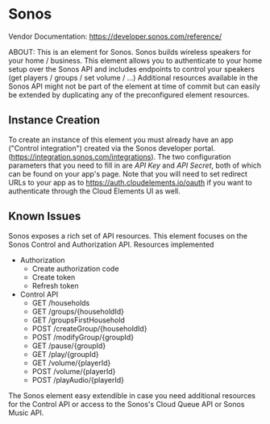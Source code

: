 # Sonos

Vendor Documentation: https://developer.sonos.com/reference/

ABOUT: This is an element for Sonos. Sonos builds wireless speakers for your home / business. This element allows you to authenticate to your home setup over the Sonos API and includes endpoints to control your speakers (get players / groups / set volume / ...) Additional resources available in the Sonos API might not be part of the element at time of commit but can easily be extended by duplicating any of the preconfigured element resources.


## Instance Creation

To create an instance of this element you must already have an app ("Control integration") created via the Sonos developer portal. (https://integration.sonos.com/integrations). The two configuration parameters that you need to fill in are *API Key* and *API Secret*, both of which can be found on your app's page.
Note that you will need to set redirect URLs to your app as to https://auth.cloudelements.io/oauth if you want to authenticate through the Cloud Elements UI as well.

## Known Issues

Sonos exposes a rich set of API resources. This element focuses on the Sonos Control and Authorization API. Resources implemented
*  Authorization
	* Create authorization code
	* Create token
	* Refresh token
* Control API
	* GET /households
	* GET /groups/{householdId}
	* GET /groupsFirstHousehold
	* POST /createGroup/{householdId}
	* POST /modifyGroup/{groupId}
	* GET /pause/{groupId}
	* GET /play/{groupId}
	* GET /volume/{playerId}
	* POST /volume/{playerId}
	* POST /playAudio/{playerId}

The Sonos element easy extendible in case you need additional resources for the Control API or access to the Sonos's Cloud Queue API or Sonos Music API.